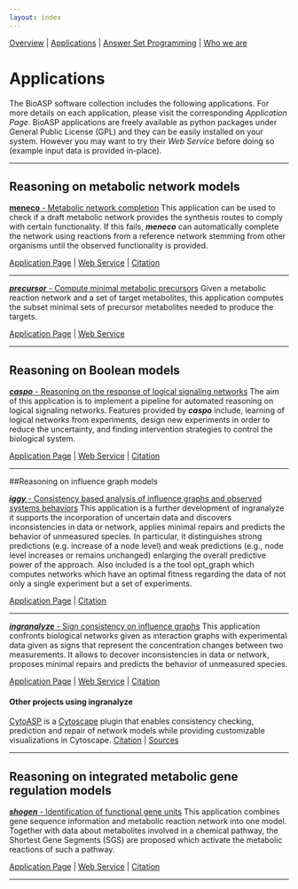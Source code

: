 ```yaml
---
layout: index
---
```

[Overview](http://bioasp.github.io/index.html) \| [Applications](http://bioasp.github.io/apps.html) \| [Answer Set Programming](http://bioasp.github.io/index.html) \| [Who we are](http://bioasp.github.io/index.html)

# Applications
The BioASP software collection includes the following applications. For more details on each application, please visit the corresponding <em>Application Page</em>. BioASP applications are freely available as python packages under General Public License (GPL) and they can be easily installed on your system. However you may want to try their <em>Web Service</em> before doing so (example input data is provided in-place).

***

## Reasoning on metabolic network models

[**meneco** - Metabolic network completion](http://bioasp.github.io/meneco)
This application can be used to check if a draft metabolic network provides the synthesis routes to comply with certain functionality. If this fails, **_meneco_** can automatically complete the network using reactions from a reference network stemming from other organisms until the observed functionality is provided.

[Application Page](http://bioasp.github.io/meneco) \| <a href="http://mobyle.genouest.org/cgi-bin/Mobyle/portal.py#forms::meneco" target="_blank">Web Service</a> \| [Citation](http://dx.doi.org/10.1007/978-3-642-40564-8_25)

***
[**_precursor_** - Compute minimal metabolic precursors](http://bioasp.github.io/precursor)
Given a metabolic reaction network and a set of target metabolites, this application computes the subset minimal sets of precursor metabolites needed to produce the targets.

[Application Page](http://bioasp.github.io/precursor) \| <a href="http://mobyle.genouest.org/cgi-bin/Mobyle/portal.py#forms::precursor" target="_blank">Web Service</a>

***

## Reasoning on Boolean models

[**_caspo_** - Reasoning on the response of logical signaling networks](http://bioasp.github.io/caspo)
The aim of this application is to implement a pipeline for automated reasoning on logical signaling networks. Features provided by **_caspo_** include, learning of logical networks from experiments, design new experiments in order to reduce the uncertainty, and finding intervention strategies to control the biological system.

[Application Page](http://bioasp.github.io/caspo) \| <a href="http://mobyle.genouest.org/cgi-bin/Mobyle/portal.py#forms::caspo-learn" target="_blank">Web Service</a> \| [Citation](http://dx.doi.org/10.1093/bioinformatics/btt393)

***

##Reasoning on influence graph models

[**_iggy_** - Consistency based analysis of influence graphs and observed systems behaviors](http://bioasp.github.io/iggy)
This application is a further development of ingranalyze it supports the incorporation of uncertain data and
 discovers inconsistencies in data or network, applies minimal repairs and predicts the behavior of unmeasured species. In particular, it distinguishes strong predictions (e.g. increase of a node level) and
weak predictions (e.g., node level increases or remains unchanged) enlarging the overall predictive power of the approach. Also included is a the tool opt_graph which computes networks which have an optimal fitness regarding the data of not only a single experiment but a set of experiments.

[Application Page](http://bioasp.github.io/iggy) \|
[Citation](http://dx.doi.org/10.1186/s12859-015-0733-7)

***

[**_ingranalyze_** - Sign consistency on influence graphs](http://bioasp.github.io/ingranalyze)
This application confronts biological networks given as interaction graphs with
experimental data given as signs that represent the concentration changes between two measurements.
It allows to decover inconsistencies in data or network, proposes minimal repairs and
 predicts the behavior of unmeasured species.

[Application Page](http://bioasp.github.io/ingranalyze) \| <a href="http://mobyle.genouest.org/cgi-bin/Mobyle/portal.py#forms::ingranalyze" target="_blank">Web Service</a> \| [Citation](http://dx.doi.org/10.1007/978-3-540-89982-2_19)


#### Other projects using ingranalyze
[CytoASP](http://dx.doi.org/10.1186/s12918-015-0179-6) is a [Cytoscape](http://www.cytoscape.org/) plugin that enables consistency checking, prediction and repair of network models while providing customizable visualizations in Cytoscape.
[Citation](http://dx.doi.org/10.1186/s12918-015-0179-6) \| 
[Sources](https://bitbucket.org/akittas/cytoasp)
***


## Reasoning on integrated metabolic gene regulation models

[**_shogen_** - Identification of functional gene units](http://bioasp.github.io/shogen)
This application combines gene sequence information and metabolic reaction network into one model.
Together with data about metabolites involved in a chemical pathway,
 the Shortest Gene Segments (SGS) are proposed which activate the metabolic reactions of such a pathway.

[Application Page](http://bioasp.github.io/shogen) \| <a href="http://mobyle.genouest.org/cgi-bin/Mobyle/portal.py#forms::shogen" target="_blank">Web Service</a> \| [Citation](http://dx.doi.org/10.1007/978-3-642-40564-8_21)

***


